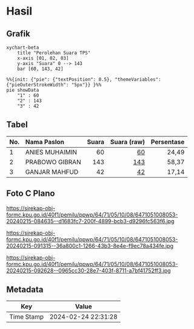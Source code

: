 # Hasil

## Grafik

```mermaid
xychart-beta
    title "Perolehan Suara TPS"
    x-axis [01, 02, 03]
    y-axis "Suara" 0 --> 143
    bar [60, 143, 42]
```

```mermaid
%%{init: {"pie": {"textPosition": 0.5}, "themeVariables": {"pieOuterStrokeWidth": "5px"}} }%%
pie showData
    "1" : 60
    "2" : 143
    "3" : 42
```

## Tabel

| No. | Nama Paslon    | Suara | Suara (raw) | Persentase |
|:--- |:-------------- | -----:| -----------:| ----------:|
| 1   | ANIES MUHAIMIN | 60    | [60][p-1]   | 24,49      |
| 2   | PRABOWO GIBRAN | 143   | [143][p-2]  | 58,37      |
| 3   | GANJAR MAHFUD  | 42    | [42][p-3]   | 17,14      |


[p-1]: https://github.com/gigit-pemilu/pemilu-2024-64-kalimantan-timur/blob/main/pilpres/hitung-suara/sub/64-kalimantan-timur/sub/71-kota-balikpapan/sub/05-balikpapan-selatan/sub/1008-sepinggan-baru/sub/053-tps/sub/paslon-1.txt
[p-2]: https://github.com/gigit-pemilu/pemilu-2024-64-kalimantan-timur/blob/main/pilpres/hitung-suara/sub/64-kalimantan-timur/sub/71-kota-balikpapan/sub/05-balikpapan-selatan/sub/1008-sepinggan-baru/sub/053-tps/sub/paslon-2.txt
[p-3]: https://github.com/gigit-pemilu/pemilu-2024-64-kalimantan-timur/blob/main/pilpres/hitung-suara/sub/64-kalimantan-timur/sub/71-kota-balikpapan/sub/05-balikpapan-selatan/sub/1008-sepinggan-baru/sub/053-tps/sub/paslon-3.txt

## Foto C Plano

https://sirekap-obj-formc.kpu.go.id/40f1/pemilu/ppwp/64/71/05/10/08/6471051008053-20240215-084635--d1683fc7-200f-4899-bcb3-d9296fc563f6.jpg

https://sirekap-obj-formc.kpu.go.id/40f1/pemilu/ppwp/64/71/05/10/08/6471051008053-20240215-091315--36a800c1-1266-43b3-8e4e-f9ec78a434fe.jpg

https://sirekap-obj-formc.kpu.go.id/40f1/pemilu/ppwp/64/71/05/10/08/6471051008053-20240215-092628--0965cc30-28e7-403f-8711-a7bf41752ff3.jpg


## Metadata

| Key        | Value               |
| ---------- | ------------------- |
| Time Stamp | 2024-02-24 22:31:28 |



